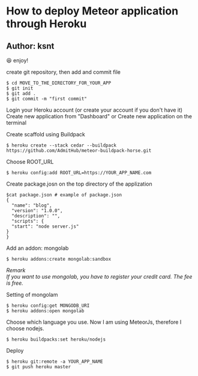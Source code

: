 # How to deploy Meteor application through Heroku 
## Author: ksnt

:satisfied: enjoy!

create git repository, then add and commit file
```
$ cd MOVE_TO_THE_DIRECTORY_FOR_YOUR_APP
$ git init
$ git add .
$ git commit -m "first commit"
```

Login your Heroku account (or create your account if you don't have it) <br>
Create new application from "Dashboard" or Create new application on the terminal


Create scaffold using Buildpack
```
$ heroku create --stack cedar --buildpack https://github.com/AdmitHub/meteor-buildpack-horse.git
```

Choose ROOT_URL
```
$ heroku config:add ROOT_URL=https://YOUR_APP_NAME.com
```

Create package.josn on the top directory of the applization
```
$cat package.json # example of package.json
{
  "name": "blog",
  "version": "1.0.0",
  "description": "",
  "scripts": {
  "start": "node server.js"
}
}
```

Add an addon: mongolab
```
$ heroku addons:create mongolab:sandbox
```

<em>Remark</em><br>
<em>If you want to use mongolab, you have to register your credit card. The fee is free.</em>


Setting of mongolam
```
$ heroku config:get MONGODB_URI
$ heroku addons:open mongolab
```

Choose which language you use.
Now I am using MeteorJs, therefore I choose nodejs.
```
$ heroku buildpacks:set heroku/nodejs
```

Deploy
```
$ heroku git:remote -a YOUR_APP_NAME
$ git push heroku master
```
